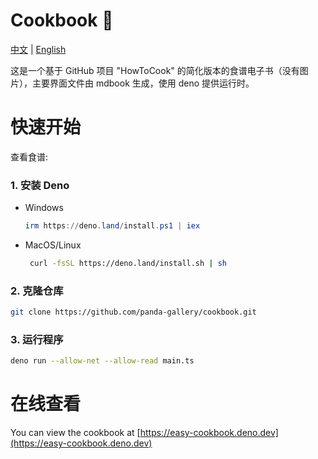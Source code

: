 # Cookbook 🍳
[中文](./README.md) | [English](./README_EN.md)


这是一个基于 GitHub 项目 "HowToCook" 的简化版本的食谱电子书（没有图片），主要界面文件由 mdbook 生成，使用 deno 提供运行时。

# 快速开始

查看食谱:

### 1. 安装 Deno

- Windows
   ```powershell
   irm https://deno.land/install.ps1 | iex
   ```

- MacOS/Linux
  ```bash
   curl -fsSL https://deno.land/install.sh | sh
   ```

### 2. 克隆仓库
```bash
git clone https://github.com/panda-gallery/cookbook.git
```

### 3. 运行程序
```bash
deno run --allow-net --allow-read main.ts
```

# 在线查看
You can view the cookbook at [https://easy-cookbook.deno.dev](https://easy-cookbook.deno.dev)

